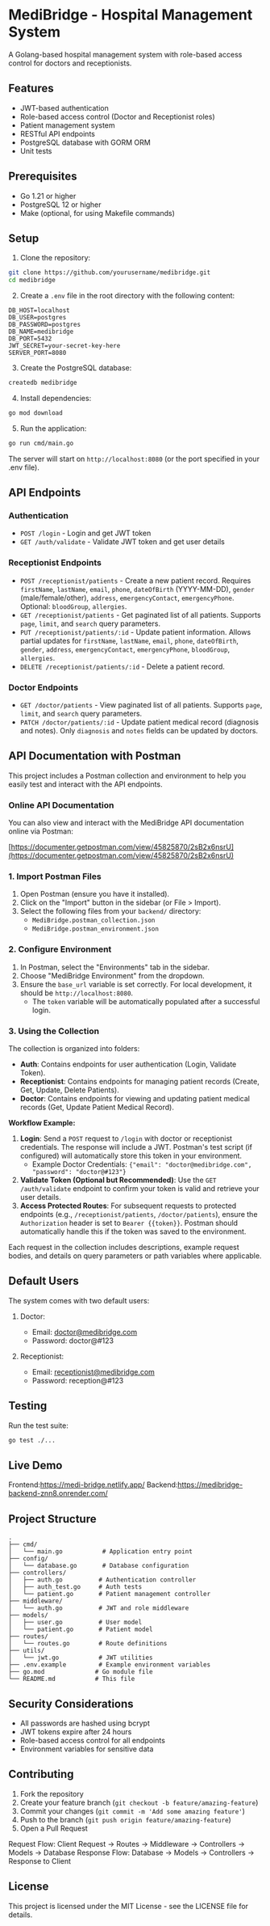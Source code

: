 # MediBridge - Hospital Management System

A Golang-based hospital management system with role-based access control for doctors and receptionists.

## Features

- JWT-based authentication
- Role-based access control (Doctor and Receptionist roles)
- Patient management system
- RESTful API endpoints
- PostgreSQL database with GORM ORM
- Unit tests

## Prerequisites

- Go 1.21 or higher
- PostgreSQL 12 or higher
- Make (optional, for using Makefile commands)

## Setup

1. Clone the repository:
```bash
git clone https://github.com/yourusername/medibridge.git
cd medibridge
```

2. Create a `.env` file in the root directory with the following content:
```
DB_HOST=localhost
DB_USER=postgres
DB_PASSWORD=postgres
DB_NAME=medibridge
DB_PORT=5432
JWT_SECRET=your-secret-key-here
SERVER_PORT=8080
```

3. Create the PostgreSQL database:
```bash
createdb medibridge
```

4. Install dependencies:
```bash
go mod download
```

5. Run the application:
```bash
go run cmd/main.go
```

The server will start on `http://localhost:8080` (or the port specified in your .env file).

## API Endpoints

### Authentication
- `POST /login` - Login and get JWT token
- `GET /auth/validate` - Validate JWT token and get user details

### Receptionist Endpoints
- `POST /receptionist/patients` - Create a new patient record. Requires `firstName`, `lastName`, `email`, `phone`, `dateOfBirth` (YYYY-MM-DD), `gender` (male/female/other), `address`, `emergencyContact`, `emergencyPhone`. Optional: `bloodGroup`, `allergies`.
- `GET /receptionist/patients` - Get paginated list of all patients. Supports `page`, `limit`, and `search` query parameters.
- `PUT /receptionist/patients/:id` - Update patient information. Allows partial updates for `firstName`, `lastName`, `email`, `phone`, `dateOfBirth`, `gender`, `address`, `emergencyContact`, `emergencyPhone`, `bloodGroup`, `allergies`.
- `DELETE /receptionist/patients/:id` - Delete a patient record.

### Doctor Endpoints
- `GET /doctor/patients` - View paginated list of all patients. Supports `page`, `limit`, and `search` query parameters.
- `PATCH /doctor/patients/:id` - Update patient medical record (diagnosis and notes). Only `diagnosis` and `notes` fields can be updated by doctors.

## API Documentation with Postman

This project includes a Postman collection and environment to help you easily test and interact with the API endpoints.

### Online API Documentation

You can also view and interact with the MediBridge API documentation online via Postman:

[https://documenter.getpostman.com/view/45825870/2sB2x6nsrU](https://documenter.getpostman.com/view/45825870/2sB2x6nsrU)

### 1. Import Postman Files

1.  Open Postman (ensure you have it installed).
2.  Click on the "Import" button in the sidebar (or File > Import).
3.  Select the following files from your `backend/` directory:
    *   `MediBridge.postman_collection.json`
    *   `MediBridge.postman_environment.json`

### 2. Configure Environment

1.  In Postman, select the "Environments" tab in the sidebar.
2.  Choose "MediBridge Environment" from the dropdown.
3.  Ensure the `base_url` variable is set correctly. For local development, it should be `http://localhost:8080`.
    *   The `token` variable will be automatically populated after a successful login.

### 3. Using the Collection

The collection is organized into folders:

*   **Auth**: Contains endpoints for user authentication (Login, Validate Token).
*   **Receptionist**: Contains endpoints for managing patient records (Create, Get, Update, Delete Patients).
*   **Doctor**: Contains endpoints for viewing and updating patient medical records (Get, Update Patient Medical Record).

**Workflow Example:**

1.  **Login**: Send a `POST` request to `/login` with doctor or receptionist credentials. The response will include a JWT. Postman's test script (if configured) will automatically store this token in your environment.
    *   Example Doctor Credentials: `{"email": "doctor@medibridge.com", "password": "doctor@#123"}`
2.  **Validate Token (Optional but Recommended)**: Use the `GET /auth/validate` endpoint to confirm your token is valid and retrieve your user details.
3.  **Access Protected Routes**: For subsequent requests to protected endpoints (e.g., `/receptionist/patients`, `/doctor/patients`), ensure the `Authorization` header is set to `Bearer {{token}}`. Postman should automatically handle this if the token was saved to the environment.

Each request in the collection includes descriptions, example request bodies, and details on query parameters or path variables where applicable.

## Default Users

The system comes with two default users:

1. Doctor:
   - Email: doctor@medibridge.com
   - Password: doctor@#123

2. Receptionist:
   - Email: receptionist@medibridge.com
   - Password: reception@#123

## Testing

Run the test suite:
```bash
go test ./...
```

## Live Demo
Frontend:https://medi-bridge.netlify.app/
Backend:https://medibridge-backend-znn8.onrender.com/

## Project Structure

```
.
├── cmd/
│   └── main.go           # Application entry point
├── config/
│   └── database.go       # Database configuration
├── controllers/
│   ├── auth.go          # Authentication controller
│   ├── auth_test.go     # Auth tests
│   └── patient.go       # Patient management controller
├── middleware/
│   └── auth.go          # JWT and role middleware
├── models/
│   ├── user.go          # User model
│   └── patient.go       # Patient model
├── routes/
│   └── routes.go        # Route definitions
├── utils/
│   └── jwt.go           # JWT utilities
├── .env.example         # Example environment variables
├── go.mod              # Go module file
└── README.md           # This file
```

## Security Considerations

- All passwords are hashed using bcrypt
- JWT tokens expire after 24 hours
- Role-based access control for all endpoints
- Environment variables for sensitive data

## Contributing

1. Fork the repository
2. Create your feature branch (`git checkout -b feature/amazing-feature`)
3. Commit your changes (`git commit -m 'Add some amazing feature'`)
4. Push to the branch (`git push origin feature/amazing-feature`)
5. Open a Pull Request

Request Flow:
Client Request → Routes → Middleware → Controllers → Models → Database
Response Flow:
Database → Models → Controllers → Response to Client

## License

This project is licensed under the MIT License - see the LICENSE file for details.
